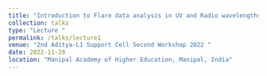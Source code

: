 ```yaml
---
title: "Introduction to Flare data analysis in UV and Radio wavelengths"
collection: talks
type: "Lecture "
permalink: /talks/lecture1
venue: "2nd Aditya-L1 Support Cell Second Workshop 2022 "
date: 2022-11-28
location: "Manipal Academy of Higher Education, Manipal, India"
---
```

